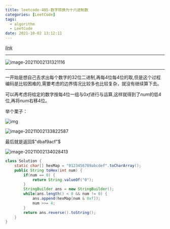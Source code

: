 ```yaml
---
title: leetcode-405-数字转换为十六进制数
categories: [LeetCode]
tags:
  - algorithm
  - LeetCode
date: 2021-10-02 13:12:11
---
```


[$link$](https://leetcode-cn.com/problems/convert-a-number-to-hexadecimal/)

<hr/>

![image-20211002131321116](https://gitee.com/cao_ziqiang/img/raw/master/20211002131321.png)

<hr/>

一开始是想自己去求出每个数字的32位二进制,再每4位每4位的取,但是这个过程编码是比较困难的,需要考虑的边界情况比较多也比较复杂，就没有继续算下去。

可以再考虑将给定的数字按每$4$位一组与$0xf$进行与运算,这样就得到了$num$的低$4$位,再将$num$右移4位。

举个栗子：

![img](https://gitee.com/cao_ziqiang/img/raw/master/20211002132645.jpg)



![image-20211002133822587](https://gitee.com/cao_ziqiang/img/raw/master/20211002133822.png)

最后就是返回$"dbaf9acf"$

![image-20211002134028413](https://gitee.com/cao_ziqiang/img/raw/master/20211002134028.png)

```java
class Solution {
    static char[] hexMap = "0123456789abcdef".toCharArray();
    public String toHex(int num) {
        if(num == 0) {
            return String.valueOf("0");
        }
        StringBuilder ans = new StringBuilder();
        while(ans.length() < 8 && num != 0) {
            ans.append(hexMap[num & 0xf]);
            num >>= 4;
        }
        return ans.reverse().toString();
    }
}
```

